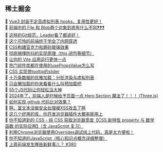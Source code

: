 ## 稀土掘金  
🎉  [Vue3 封装不定高虚拟列表 hooks，复用性更好！](https://juejin.cn/post/7415663559310540827)  
🎉  [前端中的 File 和 Blob两个对象到底有什么不同❓❓❓](https://juejin.cn/post/7413921824066551842)  
🎉  [这样的Git规范，Leader看了都说好！](https://juejin.cn/post/7415653658706165787)  
🎉  [这个可怜的前端终于学会了内网穿透](https://juejin.cn/post/7415672130211397632)  
🎉  [CSS构建亚克力和磨砂玻璃效果](https://juejin.cn/post/7415751335528923162)  
🎉  [彻底搞懂防抖的实现原理（this,闭包等细节）](https://juejin.cn/post/7414379019820433459)  
🎉  [让你的 Vite 应用运行更快一点](https://juejin.cn/post/7414128839863304211)  
🎉  [热门组件库都在使用的usePropsValue怎么写](https://juejin.cn/post/7414024844263718975)  
🎉  [CSS 实现带tooltip的slider](https://juejin.cn/post/7415751335490191398)  
🎉  [十万条数据的优雅加载：分批渲染与虚拟列表](https://juejin.cn/post/7414732910240874531)  
🎉  [只会懒加载的你来看看什么叫预加载吧](https://juejin.cn/post/7413942077639835682)  
🎉  [55个JS代码让你轻松当大神](https://juejin.cn/post/7414024083443662911)  
🎉  [2024年了，前端人是时候给予页面一点 Hero Section 魔法了！！！ (Three.js)](https://juejin.cn/post/7415504438922592294)  
🎉  [如何实现 github 代码比对效果？](https://juejin.cn/post/7414702307810263091)  
🎉  [啊，富文本没做安全处理被XSS攻击了啊](https://juejin.cn/post/7415911762128404480)  
🎉  [这几个好用的库，你开发浏览器插件大概率能用上](https://juejin.cn/post/7415662205615570995)  
🎉  [你不知道到的 CSS - 纯 CSS 获取浏览器宽度【CSS 新特性 property 与 数学函数 的实际应用】（含 JavaScript 复习）](https://juejin.cn/post/7415656960315375635)  
🎉  [利用Chrome浏览器使用Overrides调试线上代码，真是太方便啦！](https://juejin.cn/post/7414024083443417151)  
🎉  [你不知道的JavaScript（核心知识点概念详细整理）](https://juejin.cn/post/7414302239022284809)  
🎉  [上周前端发生哪些新鲜事儿？ #380](https://juejin.cn/post/7415653658706477083)  
